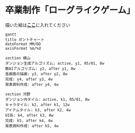# 卒業制作「ローグライクゲーム」

描いた絵は[**ここ**](/assets)に入れてください

<!--
done            完了したタスク
active          実施中のタスク
crit            クリティカルタスク
ctir, done      完了したクリティカルタスク
crit, active    実施中のクリティカルタスク
-->

```mermaid
gantt
title ガントチャート
dateFormat MM/DD
axisFormat %m/%d

section 横山
ダンジョン生成アルゴリズム: active, y1, 05/01, 8w
敵AIアルゴリズム: y2, after y1, 8w
各画面の描画: y3, after y2, 8w
完成: y4, after y3, 4w
発表資料作成: after y4, 4w

section 河野
ダンジョン内タイル: active, k1, 05/01, 8w
キャラタイル: k2, after k1, 12w
アイテムタイル: k3, after k2, 4w
UI系: k4, after k3, 0w
完成: k5, after k4, 4w
発表資料作成: after k5, 4w
```
